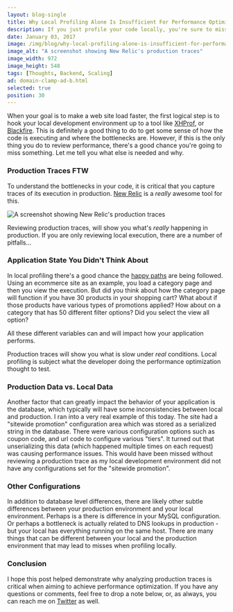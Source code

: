```yaml
---
layout: blog-single
title: Why Local Profiling Alone Is Insufficient For Performance Optimization
description: If you just profile your code locally, you're sure to miss something. In this post I'll tell you what you _should_ be doing and why.
date: January 03, 2017
image: /img/blog/why-local-profiling-alone-is-insufficient-for-performance-optimization/new-relic@1x.jpg
image_alt: "A screenshot showing New Relic's production traces"
image_width: 972
image_height: 548
tags: [Thoughts, Backend, Scaling]
ad: domain-clamp-ad-b.html
selected: true
position: 30
---
```


When your goal is to make a web site load faster, the first logical step is to hook your local development environment up to a tool like [XHProf](http://php.net/manual/en/book.xhprof.php), or [Blackfire](https://blackfire.io/). This is definitely a good thing to do to get some sense of how the code is executing and where the bottlenecks are. However, if this is the only thing you do to review performance, there's a good chance you're going to miss something. Let me tell you what else is needed and why.

<!-- excerpt_separator -->

### Production Traces FTW

To understand the bottlenecks in your code, it is critical that you capture traces of its execution in production. [New Relic](https://newrelic.com/) is a *really* awesome tool for this. 

<img
  class="rounded shadow"
  src="/img/blog/why-local-profiling-alone-is-insufficient-for-performance-optimization/new-relic@1x.jpg"
  srcset="/img/blog/why-local-profiling-alone-is-insufficient-for-performance-optimization/new-relic@1x.jpg 1x, /img/blog/why-local-profiling-alone-is-insufficient-for-performance-optimization/new-relic@2x.jpg 2x"
  alt="A screenshot showing New Relic's production traces">

Reviewing production traces, will show you what's *really* happening in production. If you are only reviewing local execution, there are a number of pitfalls...

### Application State You Didn't Think About

In local profiling there's a good chance the [happy paths](https://en.wikipedia.org/wiki/Happy_path) are being followed. Using an ecommerce site as an example, you load a category page and then you view the execution. But did you think about how the category page will function if you have 30 products in your shopping cart? What about if those products have various types of promotions applied? How about on a category that has 50 different filter options? Did you select the view all option?

All these different variables can and will impact how your application performs. 

Production traces will show you what is slow under *real* conditions. Local profiling is subject what the developer doing the performance optimization thought to test.

### Production Data vs. Local Data

Another factor that can greatly impact the behavior of your application is the database, which typically will have some inconsistencies between local and production. I ran into a very real example of this today. The site had a "sitewide promotion" configuration area which was stored as a serialized string in the database. There were various configuration options such as coupon code, and url code to configure various "tiers". It turned out that unserializing this data (which happened multiple times on each request) was causing performance issues. This would have been missed without reviewing a production trace as my local development environment did not have any configurations set for the "sitewide promotion". 

### Other Configurations

In addition to database level differences, there are likely other subtle differences between your production environment and your local environment. Perhaps is a there is difference in your MySQL configuration. Or perhaps a bottleneck is actually related to DNS lookups in production - but your local has everything running on the same host. There are many things that can be different between your local and the production environment that may lead to misses when profiling locally.

### Conclusion

I hope this post helped demonstrate why analyzing production traces is critical when aiming to achieve performance optimization. If you have any questions or comments, feel free to drop a note below, or, as always, you can reach me on [Twitter](http://twitter.com/maxpchadwick) as well.
